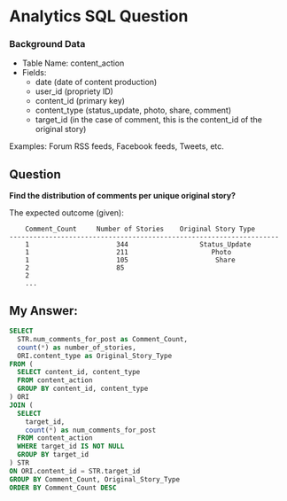 # Analytics SQL Question


### Background Data

* Table Name: content_action
* Fields:
	* date (date of content production)
	* user_id (propriety ID)
	* content_id (primary key)
	* content_type (status_update, photo, share, comment)
	* target_id (in the case of comment, this is the content_id of the original story)


Examples: Forum RSS feeds, Facebook feeds, Tweets, etc.


## Question

**Find the distribution of comments per unique original story?**


The expected outcome (given):

```
	Comment_Count     Number of Stories    Original Story Type
--------------------------------------------------------------------
	1                      344                  Status_Update
	1                      211                     Photo
	1                      105                      Share
	2                      85                     
	2
	...
```


## My Answer:


```SQL
SELECT
  STR.num_comments_for_post as Comment_Count, 
  count(*) as number_of_stories,
  ORI.content_type as Original_Story_Type
FROM (
  SELECT content_id, content_type
  FROM content_action
  GROUP BY content_id, content_type
) ORI
JOIN (
  SELECT
    target_id, 
    count(*) as num_comments_for_post
  FROM content_action
  WHERE target_id IS NOT NULL
  GROUP BY target_id 
) STR
ON ORI.content_id = STR.target_id
GROUP BY Comment_Count, Original_Story_Type
ORDER BY Comment_Count DESC
```


